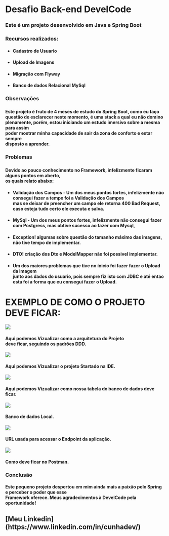 <h1>Desafio Back-end DevelCode</h1>

<h3>Este é um projeto desenvolvido em Java e Spring Boot</h3>

<h3>Recursos realizados:</h3>
<ul>
  <li>
    <h4>Cadastro de Usuario</h4>
  </li>
  <li>
    <h4>Upload de Imagens</h4>
  </li>
  <li>
    <h4>Migração com Flyway</h4>
  </li>
   <li>
    <h4>Banco de dados Relacional MySql</h4>
  </li>
</ul>

<h3>Observações<h3>
  <h4>Este projeto é fruto de 4 meses de estudo do Spring Boot, como eu faço<br>
   questão de esclarecer neste momento, é uma stack a qual eu não domino<br>
   plenamente, porém, estou iniciando um estudo imersivo sobre a mesma para assim <br>
   poder mostrar minha capacidade de sair da zona de conforto e estar sempre<br>
   disposto a aprender.</h4>

<h3>Problemas<h3>
  <h4>Devido ao pouco conhecimento no Framework, infelizmente ficaram alguns pontos em aberto,<br>
  os quais relato abaixo:</h4>
  <ul>
     <li>
    <h4>Validação dos Campos - Um dos meus pontos fortes, infelizmente não consegui fazer a tempo foi a Validação dos Campos<br>
      mas se deixar de preencher um campo ele retorna 400 Bad Request, caso esteja tudo certo ele executa e salva.
    </h4>
  </li>
   <li>
    <h4>MySql - Um dos meus pontos fortes, infelizmente não consegui fazer com Postgress, mas obtive sucesso ao fazer com Mysql,
    </h4>
  </li>
    <li>
    <h4> Exception! algumas sobre questão do tamanho máximo das imagens, não tive tempo de implementar.
    </h4>
  </li>
      </li>
    <li>
    <h4> DTO! criação dos Dto e ModelMapper não foi possivel implementar.
    </h4>
  </li>
    <li>
    <h4>Um dos maiores problemas que tive no ínicio foi fazer fazer o Upload da imagem<br>
    junto aos dados do usuario, pois sempre fiz isto com JDBC e até entao<br>
    esta foi a forma que eu consegui fazer o Upload.
    </h4>
  </li>
</ul>

  <h1> EXEMPLO DE COMO O PROJETO DEVE FICAR: </h1>
  
   <img src="https://github.com/cunhaDev/teste_develCode/blob/main/src/main/resources/example/projeto.PNG">
   <h4>Aqui podemos Vizualizar como a arquitetura do Projeto<br>
deve ficar, seguindo os padrões DDD.</h4>

   <img src="https://github.com/cunhaDev/teste_develCode/blob/main/src/main/resources/example/telaIDE.PNG">
   <h4>Aqui podemos Vizualizar o projeto Startado na IDE.</h4>
   
   <img src="https://github.com/cunhaDev/teste_develCode/blob/main/src/main/resources/example/tblBanco.PNG">
   <h4>Aqui podemos Vizualizar como nossa tabela do banco de dados deve ficar.</h4>
   
   <img src="https://github.com/cunhaDev/teste_develCode/blob/main/src/main/resources/example/banco%20de%20dados.PNG">
   <h4>Banco de dados Local.</h4>
   
   <img src="https://github.com/cunhaDev/teste_develCode/blob/main/src/main/resources/example/url.PNG">
   <h4>URL usada para acessar o Endpoint da aplicação.</h4>
   
   <img src="https://github.com/cunhaDev/teste_develCode/blob/main/src/main/resources/example/postman.PNG">
   <h4>Como deve ficar no Postman.</h4>
   
     
   <h3>Conclusão</h3>
  <h4>Este pequeno projeto despertou em mim ainda mais a paixão pelo Spring e perceber o poder que esse <br>
  Framework oferece. Meus agradecimentos à DevelCode pela oportunidade!</h4>

<h2> [Meu Linkedin](https://www.linkedin.com/in/cunhadev/) </h2>
